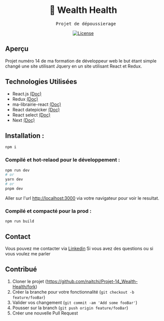 <div align="center">

# 🖖 **Wealth Health**
<pre>
  Projet de dépoussierage
</pre>
[![License](https://img.shields.io/badge/License-MIT-green.svg)](https://opensource.org/licenses/MIT)
</div>

## Aperçu
Projet numéro 14 de ma formation de développeur web le but étant simple changé une site utilisant Jquery en un site utilisant React et Redux. 

## Technologies Utilisées
- React.js <a href="https://react.dev/learn">(Doc)</a>
- Redux <a href="https://redux.js.org/introduction/getting-started">(Doc)</a>
- ma-librairie-react <a href="https://github.com/Naitchi/ma-librairie-react">(Doc)</a>
- React datepicker <a href="https://www.npmjs.com/package/react-datepicker#configuration">(Doc)</a>
- React select <a href="https://react-select.com/home">(Doc)</a>
- Next <a href="https://nextjs.org/docs">(Doc)</a>


## Installation :
```bash
npm i
```

### Compilé et hot-relaod pour le développement :

```bash
npm run dev
# or
yarn dev
# or
pnpm dev
```
Aller sur l'url [http://localhost:3000](http://localhost:3000) via votre navigateur pour voir le resultat.

### Compilé et compacté pour la prod : 
```
npm run build
```

## Contact

Vous pouvez me contacter via <a href="https://www.linkedin.com/in/benjamin-clairotte/">Linkedin</a> Si vous avez des questions ou si vous voulez me parler 

## Contribué 

1. Cloner le projet  (<https://github.com/naitchi/Projet-14_Wealth-Health/fork>)
2. Créer la branche pour votre fonctionnalité (`git checkout -b feature/fooBar`)
3. Valider vos changement (`git commit -am 'Add some fooBar'`)
4. Pousser sur la branch (`git push origin feature/fooBar`)
5. Créer une nouvelle Pull Request
